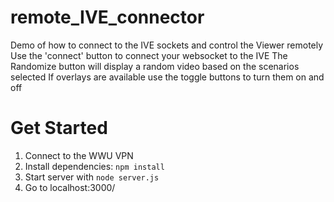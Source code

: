 # remote_IVE_connector
Demo of how to connect to the IVE sockets and control the Viewer remotely
Use the 'connect' button to connect your websocket to the IVE
The Randomize button will display a random video based on the scenarios selected
If overlays are available use the toggle buttons to turn them on and off

# Get Started
  1. Connect to the WWU VPN
  2. Install dependencies: `npm install`
  3. Start server with `node server.js`
  4. Go to localhost:3000/ 
